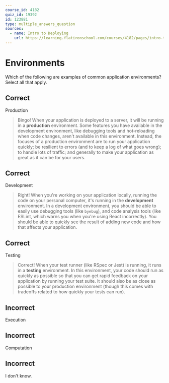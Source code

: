 ```yaml
---
course_id: 4182
quiz_id: 19392
id: 123881
type: multiple_answers_question
sources:
  - name: Intro to Deploying
    url: https://learning.flatironschool.com/courses/4182/pages/intro-to-deploying
---
```


# Environments

Which of the following are examples of common application environments? Select
all that apply.

## Correct

Production

> Bingo! When your application is deployed to a server, it will be running in a
> **production** environment. Some features you have available in the
> development environment, like debugging tools and hot-reloading when code
> changes, aren't available in this environment. Instead, the focuses of a
> production environment are to run your application quickly; be resilient to
> errors (and to keep a log of what goes wrong); to handle lots of traffic; and
> generally to make your application as great as it can be for your users.

## Correct

Development

> Right! When you're working on your application locally, running the code on
> your personal computer, it's running in the **development** environment. In a
> development environment, you should be able to easily use debugging tools
> (like `byebug`), and code analysis tools (like ESLint, which warns you when
> you're using React incorrectly). You should be able to quickly see the result
> of adding new code and how that affects your application.

## Correct

Testing

> Correct! When your test runner (like RSpec or Jest) is running, it runs in a
> **testing** environment. In this environment, your code should run as quickly
> as possible so that you can get rapid feedback on your application by running
> your test suite. It should also be as close as possible to your production
> environment (though this comes with tradeoffs related to how quickly your
> tests can run).

## Incorrect

Execution

## Incorrect

Computation

## Incorrect

I don't know.

